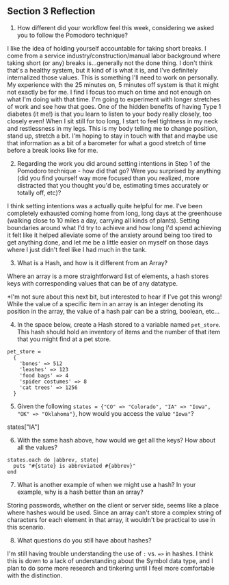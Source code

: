 ## Section 3 Reflection

1. How different did your workflow feel this week, considering we asked you to follow the Pomodoro technique?

I like the idea of holding yourself accountable for taking short breaks. I come from a service industry/construction/manual labor background where taking short (or any) breaks is...generally not the done thing. I don't think that's a healthy system, but it kind of is what it is, and I've definitely internalized those values. This is something I'll need to work on personally. My experience with the 25 minutes on, 5 minutes off system is that it might not exactly be for me. I find I focus too much on time and not enough on what I'm doing with that time. I'm going to experiment with longer stretches of work and see how that goes. One of the hidden benefits of having Type 1 diabetes (it me!) is that you learn to listen to your body really closely, too closely even! When I sit still for too long, I start to feel tightness in my neck and restlessness in my legs. This is my body telling me to change position, stand up, stretch a bit. I'm hoping to stay in touch with that and maybe use that information as a bit of a barometer for what a good stretch of time before a break looks like for me.

2. Regarding the work you did around setting intentions in Step 1 of the Pomodoro technique - how did that go? Were you surprised by anything (did you find yourself way more focused than you realized, more distracted that you thought you'd be, estimating times accurately or totally off, etc)?

I think setting intentions was a actually quite helpful for me. I've been completely exhausted coming home from long, long days at the greenhouse (walking close to 10 miles a day, carrying all kinds of plants). Setting boundaries around what I'd try to achieve and how long I'd spend achieving it felt like it helped alleviate some of the anxiety around being too tired to get anything done, and let me be a little easier on myself on those days where I just didn't feel like I had much in the tank.

3. What is a Hash, and how is it different from an Array?

Where an array is a more straightforward list of elements, a hash stores keys with corresponding values that can be of any datatype.

*I'm not sure about this next bit, but interested to hear if I've got this wrong!
While the value of a specific item in an array is an integer denoting its position in the array, the value of a hash pair can be a string, boolean, etc...

4. In the space below, create a Hash stored to a variable named `pet_store`.  This hash should hold an inventory of items and the number of that item that you might find at a pet store.
```
pet_store =
  {
    'bones' => 512
    'leashes' => 123
    'food bags' => 4
    'spider costumes' => 8
    'cat trees' => 1256  
  }
```
5. Given the following `states = {"CO" => "Colorado", "IA" => "Iowa", "OK" => "Oklahoma"}`, how would you access the value `"Iowa"`?

states["IA"]

6. With the same hash above, how would we get all the keys?  How about all the values?
```
states.each do |abbrev, state|
  puts "#{state} is abbreviated #{abbrev}"
end
```
7. What is another example of when we might use a hash?  In your example, why is a hash better than an array?

Storing passwords, whether on the client or server side, seems like a place where hashes would be used. Since an array can't store a complex string of characters for each element in that array, it wouldn't be practical to use in this scenario.

8. What questions do you still have about hashes?

I'm still having trouble understanding the use of ```:``` vs. ```=>``` in hashes. I think this is down to a lack of understanding about the Symbol data type, and I plan to do some more research and tinkering until I feel more comfortable with the distinction. 

